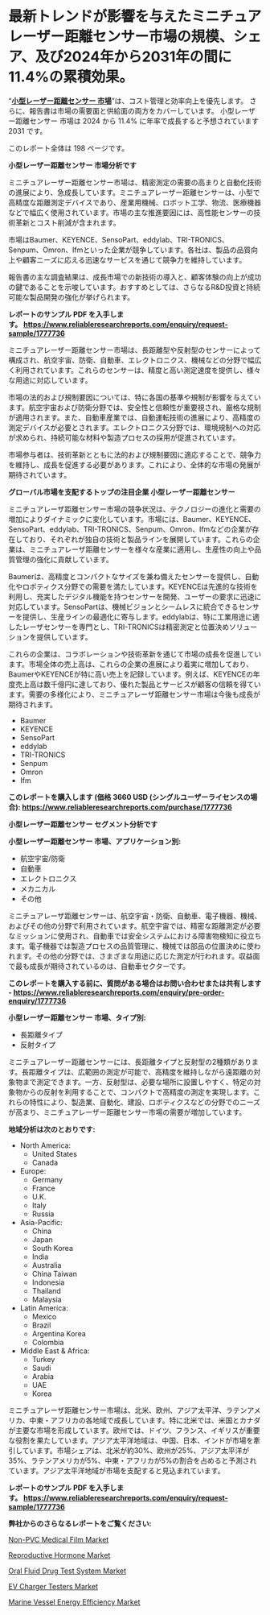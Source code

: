 <p><h1>最新トレンドが影響を与えたミニチュアレーザー距離センサー市場の規模、シェア、及び2024年から2031年の間に11.4%の累積効果。</h1></p><p>&ldquo;<strong><a href="https://www.reliableresearchreports.com/global-miniature-laser-distance-sensor-market-r1777736?utm_campaign=110&utm_medium=9&utm_source=Github&utm_content=ia&utm_term=29112024&utm_id=miniature-laser-distance-sensor">小型レーザー距離センサー 市場</a></strong>&rdquo;は、コスト管理と効率向上を優先します。 さらに、報告書は市場の需要面と供給面の両方をカバーしています。 小型レーザー距離センサー 市場は 2024 から 11.4% に年率で成長すると予想されています2031 です。</p>
<p>このレポート全体は 198 ページです。</p>
<p><strong>小型レーザー距離センサー 市場分析です</strong></p>
<p><p>ミニチュアレーザー距離センサー市場は、精密測定の需要の高まりと自動化技術の進展により、急成長しています。ミニチュアレーザー距離センサーは、小型で高精度な距離測定デバイスであり、産業用機械、ロボット工学、物流、医療機器などで幅広く使用されています。市場の主な推進要因には、高性能センサーの技術革新とコスト削減が含まれます。</p><p>市場はBaumer、KEYENCE、SensoPart、eddylab、TRI-TRONICS、Senpum、Omron、Ifmといった企業が競争しています。各社は、製品の品質向上や顧客ニーズに応える迅速なサービスを通じて競争力を維持しています。</p><p>報告書の主な調査結果は、成長市場での新技術の導入と、顧客体験の向上が成功の鍵であることを示唆しています。おすすめとしては、さらなるR&D投資と持続可能な製品開発の強化が挙げられます。</p></p>
<p><strong>レポートのサンプル PDF を入手します。&nbsp;<a href="https://www.reliableresearchreports.com/enquiry/request-sample/1777736?utm_campaign=110&utm_medium=9&utm_source=Github&utm_content=ia&utm_term=29112024&utm_id=miniature-laser-distance-sensor">https://www.reliableresearchreports.com/enquiry/request-sample/1777736</a></strong></p>
<p><p>ミニチュアレーザー距離センサー市場は、長距離型や反射型のセンサーによって構成され、航空宇宙、防衛、自動車、エレクトロニクス、機械などの分野で幅広く利用されています。これらのセンサーは、精度と高い測定速度を提供し、様々な用途に対応しています。</p><p>市場の法的および規制要因については、特に各国の基準や規制が影響を与えています。航空宇宙および防衛分野では、安全性と信頼性が重要視され、厳格な規制が適用されます。また、自動車産業では、自動運転技術の進展により、高精度の測定デバイスが必要とされます。エレクトロニクス分野では、環境規制への対応が求められ、持続可能な材料や製造プロセスの採用が促進されています。</p><p>市場参与者は、技術革新とともに法的および規制要因に適応することで、競争力を維持し、成長を促進する必要があります。これにより、全体的な市場の発展が期待されています。</p></p>
<p><strong>グローバル市場を支配するトップの注目企業 小型レーザー距離センサー</strong></p>
<p><p>ミニチュアレーザ距離センサー市場の競争状況は、テクノロジーの進化と需要の増加によりダイナミックに変化しています。市場には、Baumer、KEYENCE、SensoPart、eddylab、TRI-TRONICS、Senpum、Omron、Ifmなどの企業が存在しており、それぞれが独自の技術と製品ラインを展開しています。これらの企業は、ミニチュアレーザ距離センサーを様々な産業に適用し、生産性の向上や品質管理の強化に貢献しています。</p><p>Baumerは、高精度とコンパクトなサイズを兼ね備えたセンサーを提供し、自動化やロボティクス分野での需要を満たしています。KEYENCEは先進的な技術を利用し、充実したデジタル機能を持つセンサーを開発、ユーザーの要求に迅速に対応しています。SensoPartは、機械ビジョンとシームレスに統合できるセンサーを提供し、生産ラインの最適化に寄与します。eddylabは、特に工業用途に適したレーザセンサーを専門とし、TRI-TRONICSは精密測定と位置決めソリューションを提供しています。</p><p>これらの企業は、コラボレーションや技術革新を通じて市場の成長を促進しています。市場全体の売上高は、これらの企業の進展により着実に増加しており、BaumerやKEYENCEが特に高い売上を記録しています。例えば、KEYENCEの年度売上高は数千億円に達しており、優れた製品とサービスが顧客の信頼を得ています。需要の多様化により、ミニチュアレーザ距離センサー市場は今後も成長が期待されます。</p></p>
<p><ul><li>Baumer</li><li>KEYENCE</li><li>SensoPart</li><li>eddylab</li><li>TRI-TRONICS</li><li>Senpum</li><li>Omron</li><li>Ifm</li></ul></p>
<p><strong>このレポートを購入します (価格 3660 USD (シングルユーザーライセンスの場合):&nbsp;<a href="https://www.reliableresearchreports.com/purchase/1777736?utm_campaign=110&utm_medium=9&utm_source=Github&utm_content=ia&utm_term=29112024&utm_id=miniature-laser-distance-sensor">https://www.reliableresearchreports.com/purchase/1777736</a></strong></p>
<p><strong>小型レーザー距離センサー セグメント分析です</strong></p>
<p><strong>小型レーザー距離センサー 市場、アプリケーション別:</strong></p>
<p><ul><li>航空宇宙/防衛</li><li>自動車</li><li>エレクトロニクス</li><li>メカニカル</li><li>その他</li></ul></p>
<p><p>ミニチュアレーザ距離センサーは、航空宇宙・防衛、自動車、電子機器、機械、およびその他の分野で利用されています。航空宇宙では、精密な距離測定が必要なミッションに使用され、自動車では安全システムにおける障害物検知に役立ちます。電子機器では製造プロセスの品質管理に、機械では部品の位置決めに使われます。その他の分野では、さまざまな用途に応じた測定が行われます。収益面で最も成長が期待されているのは、自動車セクターです。</p></p>
<p><strong>このレポートを購入する前に、質問がある場合はお問い合わせまたは共有します - <a href="https://www.reliableresearchreports.com/enquiry/pre-order-enquiry/1777736?utm_campaign=110&utm_medium=9&utm_source=Github&utm_content=ia&utm_term=29112024&utm_id=miniature-laser-distance-sensor">https://www.reliableresearchreports.com/enquiry/pre-order-enquiry/1777736</a></strong></p>
<p><strong>小型レーザー距離センサー 市場、タイプ別:</strong></p>
<p><ul><li>長距離タイプ</li><li>反射タイプ</li></ul></p>
<p><p>ミニチュアレーザー距離センサーには、長距離タイプと反射型の2種類があります。長距離タイプは、広範囲の測定が可能で、高精度を維持しながら遠距離の対象物まで測定できます。一方、反射型は、必要な場所に設置しやすく、特定の対象物からの反射を利用することで、コンパクトで高精度の測定を実現します。これらの特性により、製造業、自動化、建設、ロボティクスなどの分野でのニーズが高まり、ミニチュアレーザー距離センサー市場の需要が増加しています。</p></p>
<p><strong>地域分析は次のとおりです:</strong></p>
<p><ul>
    <li>
        North America:
        <ul>
            <li>United States</li>
            <li>Canada</li>
        </ul>
    </li>
    <li>
        Europe:
        <ul>
            <li>Germany</li>
            <li>France</li>
            <li>U.K.</li>
            <li>Italy</li>
            <li>Russia</li>
        </ul>
    </li>
    <li>
        Asia-Pacific:
        <ul>
            <li>China</li>
            <li>Japan</li>
            <li>South Korea</li>
            <li>India</li>
            <li>Australia</li>
            <li>China Taiwan</li>
            <li>Indonesia</li>
            <li>Thailand</li>
            <li>Malaysia</li>
        </ul>
    </li>
    <li>
        Latin America:
        <ul>
            <li>Mexico</li>
            <li>Brazil</li>
            <li>Argentina Korea</li>
            <li>Colombia</li>
        </ul>
    </li>
    <li>
        Middle East & Africa:
        <ul>
            <li>Turkey</li>
            <li>Saudi</li>
            <li>Arabia</li>
            <li>UAE</li>
            <li>Korea</li>
        </ul>
    </li>
    </ul></p>
<p><p>ミニチュアレーザ距離センサー市場は、北米、欧州、アジア太平洋、ラテンアメリカ、中東・アフリカの各地域で成長しています。特に北米では、米国とカナダが主要な市場を形成しています。欧州では、ドイツ、フランス、イギリスが重要な役割を果たしています。アジア太平洋地域は、中国、日本、インドが市場を牽引しています。市場シェアは、北米が約30%、欧州が25%、アジア太平洋が35%、ラテンアメリカが5%、中東・アフリカが5%の割合を占めると予測されています。アジア太平洋地域が市場を支配すると見込まれています。</p></p>
<p><strong>レポートのサンプル PDF を入手します。&nbsp;<a href="https://www.reliableresearchreports.com/enquiry/request-sample/1777736?utm_campaign=110&utm_medium=9&utm_source=Github&utm_content=ia&utm_term=29112024&utm_id=miniature-laser-distance-sensor">https://www.reliableresearchreports.com/enquiry/request-sample/1777736</a></strong></p>
<p><strong>弊社からのさらなるレポートをご覧ください:</strong></p>
<p><p><a href="https://github.com/prosalinda88/Market-Research-Report-List-6/blob/main/non-pvc-medical-film-market.md?utm_campaign=110&utm_medium=9&utm_source=Github&utm_content=ia&utm_term=29112024&utm_id=miniature-laser-distance-sensor">Non-PVC Medical Film Market</a></p><p><a href="https://www.linkedin.com/pulse/comprehensive-reproductive-hormone-market-analysis-growing-dmjkf?utm_campaign=110&utm_medium=9&utm_source=Github&utm_content=ia&utm_term=29112024&utm_id=miniature-laser-distance-sensor">Reproductive Hormone Market</a></p><p><a href="https://github.com/globismark/Market-Research-Report-List-5/blob/main/oral-fluid-drug-test-system-market.md?utm_campaign=110&utm_medium=9&utm_source=Github&utm_content=ia&utm_term=29112024&utm_id=miniature-laser-distance-sensor">Oral Fluid Drug Test System Market</a></p><p><a href="https://issuu.com/reportprime-2/docs/ev-charger-testers-market-size-2030.pptx?utm_campaign=110&utm_medium=9&utm_source=Github&utm_content=ia&utm_term=29112024&utm_id=miniature-laser-distance-sensor">EV Charger Testers Market</a></p><p><a href="https://www.linkedin.com/pulse/growth-opportunities-marine-vessel-energy-efficiency-market-industry-olnxc?utm_campaign=110&utm_medium=9&utm_source=Github&utm_content=ia&utm_term=29112024&utm_id=miniature-laser-distance-sensor">Marine Vessel Energy Efficiency Market</a></p></p>
